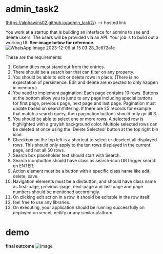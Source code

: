 # admin_task2
(https://alphawins02.github.io/admin_task2/)  --> hosted link

You work at a startup that is building an interface for admins to see and delete users. The users will be provided via an API. Your job is to build out a working Ul.
**See image below for reference.**
![WhatsApp Image 2023-12-06 at 15 03 28_3c672a1e](https://github.com/ALPHAWINS02/admin_task2/assets/75584422/7028080b-9d48-46dd-8d00-bc57dcb9d6e0)


These are the requirements:
1. Column titles must stand out from the entries.
2. There should be a search bar that can filter on any property.
3. You should be able to edit or delete rows in place. (There is no expectation of persistence. Edit and delete are expected to only happen in memory.)
4. You need to implement pagination: Each page contains 10 rows. Buttons at the bottom allow you to jump to any page including special buttons for first page, previous page, next page and last page.
Pagination must update based on search/filtering. If there are 25 records for example that match a search query, then pagination buttons should only go till 3.
5. You should be able to select one or more rows. A selected row is highlighted with a grayish background color. Multiple selected rows can be deleted at once using the 'Delete Selected' button at the top right bin icon.
6. Checkbox on the top left is a shortcut to select or deselect all displayed rows. This should only apply to the ten rows displayed in the current page, and not all 50 rows.
7. Search box placeholder text should start with Search.
8. Search icon/button should have class as search-icon OR trigger search on ENTER.
9. Action element must be a button with a specific class name like edit, delete, save.
10. Navigation elements must be a div/button, and should have class name as first-page, previous-page, next-page and last-page and page numbers should be mentioned accordingly.
11. On clicking edit action in a row, it should be editable in the row itself.
12. feel free to use any libraries.
13. On executing, your application should be running successfully on deployed on vercel, netlify or any similar platform.

# demo
**final outcome**
![image](https://github.com/ALPHAWINS02/admin_task2/assets/75584422/c7cdead4-2201-4503-8a67-4b21dbb6a299)

